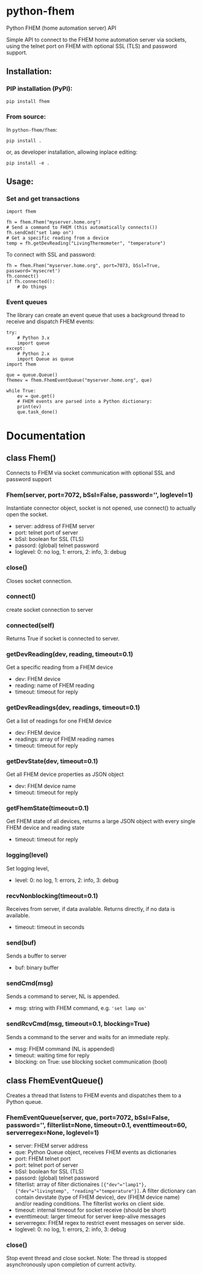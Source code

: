 # python-fhem
Python FHEM (home automation server) API

Simple API to connect to the FHEM home automation server via sockets, using
the telnet port on FHEM with optional SSL (TLS) and password support.
## Installation:
### PIP installation (PyPI):
```
pip install fhem
```

### From source:
In ```python-fhem/fhem```:

```
pip install .
```
or, as developer installation, allowing inplace editing:
```
pip install -e .
```

## Usage:
### Set and get transactions

```
import fhem

fh = fhem.Fhem("myserver.home.org")
# Send a command to FHEM (this automatically connects())
fh.sendCmd("set lamp on")
# Get a specific reading from a device
temp = fh.getDevReading("LivingThermometer", "temperature")
```
To connect with SSL and password:
```
fh = fhem.Fhem("myserver.home.org", port=7073, bSsl=True, password='mysecret')
fh.connect()
if fh.connected():
    # Do things
```

### Event queues

The library can create an event queue that uses a background thread to receive
and dispatch FHEM events:
```
try:
    # Python 3.x
    import queue
except:
    # Python 2.x
    import Queue as queue
import fhem

que = queue.Queue()
fhemev = fhem.FhemEventQueue("myserver.home.org", que)

while True:
    ev = que.get()
    # FHEM events are parsed into a Python dictionary:
    print(ev)
    que.task_done()
```

# Documentation
## class Fhem()
Connects to FHEM via socket communication with optional SSL and password support

### Fhem(server, port=7072, bSsl=False, password='', loglevel=1)
Instantiate connector object, socket is not opened, use connect() to
actually open the socket.
* server: address of FHEM server
* port: telnet port of server
* bSsl: boolean for SSL (TLS)
* passord: (global) telnet password
* loglevel: 0: no log, 1: errors, 2: info, 3: debug

### close()
Closes socket connection.

### connect()
create socket connection to server

### connected(self)
Returns True if socket is connected to server.

### getDevReading(dev, reading, timeout=0.1)
Get a specific reading from a FHEM device
* dev: FHEM device
* reading: name of FHEM reading
* timeout: timeout for reply

### getDevReadings(dev, readings, timeout=0.1)
Get a list of readings for one FHEM device
* dev: FHEM device
* readings: array of FHEM reading names
* timeout: timeout for reply

### getDevState(dev, timeout=0.1)
Get all FHEM device properties as JSON object
* dev: FHEM device name
* timeout: timeout for reply

### getFhemState(timeout=0.1)
Get FHEM state of all devices, returns a large JSON object with
every single FHEM device and reading state
* timeout: timeout for reply

### logging(level)
Set logging level,
* level: 0: no log, 1: errors, 2: info, 3: debug

### recvNonblocking(timeout=0.1)
Receives from server, if data available. Returns directly, if no
data is available.
* timeout: timeout in seconds

### send(buf)
Sends a buffer to server
* buf: binary buffer

### sendCmd(msg)
Sends a command to server, NL is appended.
* msg: string with FHEM command, e.g. ```'set lamp on'```

### sendRcvCmd(msg, timeout=0.1, blocking=True)
Sends a command to the server and waits for an immediate reply.
* msg: FHEM command (NL is appended)
* timeout: waiting time for reply
* blocking: on True: use blocking socket communication (bool)


## class FhemEventQueue()
Creates a thread that listens to FHEM events and dispatches them to a Python queue.

### FhemEventQueue(server, que, port=7072, bSsl=False, password='', filterlist=None, timeout=0.1, eventtimeout=60, serverregex=None, loglevel=1)
* server: FHEM server address
* que: Python Queue object, receives FHEM events as dictionaries
* port: FHEM telnet port
* port: telnet port of server
* bSsl: boolean for SSL (TLS)
* passord: (global) telnet password
* filterlist: array of filter dictionaires ```[{"dev"="lamp1"}, {"dev"="livingtemp", "reading"="temperature"}]```.
A filter dictionary can contain devstate (type of FHEM device), dev (FHEM device name) and/or reading conditions.
The filterlist works on client side.
* timeout: internal timeout for socket receive (should be short)
* eventtimeout: larger timeout for server keep-alive messages
* serverregex: FHEM regex to restrict event messages on server side.
* loglevel: 0: no log, 1: errors, 2: info, 3: debug

### close()
Stop event thread and close socket. Note: The thread is stopped asynchronously upon completion of current activity.
